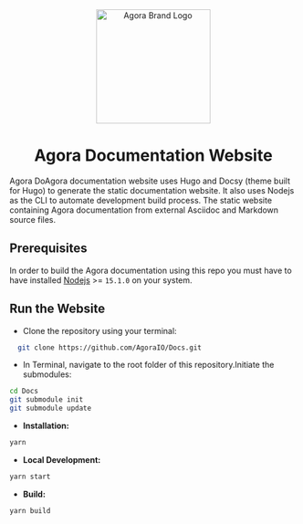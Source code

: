 <div align="center">
  <img width="200" src="https://www.agora.io/en/wp-content/themes/agora-mar-24-2022-b/images/agora-logo.svg" alt="Agora Brand Logo">
  <h1>Agora Documentation Website</h1>
</div>

Agora DoAgora documentation website uses Hugo and Docsy (theme built for Hugo) to generate the static documentation website. It also uses Nodejs as the CLI to automate development build process. The static website containing Agora documentation from external Asciidoc and Markdown source files.

## Prerequisites

In order to build the Agora documentation using this repo you must have to have installed [Nodejs](https://nodejs.org/en/download/) >= `15.1.0` on your system.

## Run the Website

- Clone the repository using your terminal:

```bash
  git clone https://github.com/AgoraIO/Docs.git
```

- In Terminal, navigate to the root folder of this repository.Initiate the submodules:

```bash
cd Docs
git submodule init
git submodule update
```

- **Installation:**

```bash
yarn
```

- **Local Development:**

```bash
yarn start
```

- **Build:**

```bash
yarn build
```
